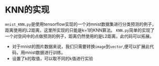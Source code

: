 # KNN的实现
`mnist_KNN.py`是使用tensorflow实现的一个对mnist数据集进行分类预测的例子，距离使用的L2距离，这里所实现的只能是k=1的KNN算法。
`KNN.py`简单的实现了一个对空间中的点做预测的例子，距离仍然使用的是L2距离，此代码可以拓展。
- 对于mnist的图片数据来说，我们只需要转换`image`到`vector`,便可以扩展此代码，用mnist数据进行训练。
- 设置了k的取值，可以取不同的k值进行实验

